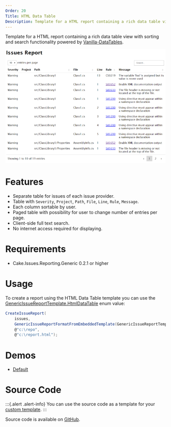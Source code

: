 ```yaml
---
Order: 20
Title: HTML Data Table
Description: Template for a HTML report containing a rich data table view with sorting and search functionality.
---
```

Template for a HTML report containing a rich data table view with sorting and search functionality powered by [Vanilla-DataTables].

![HTML Data Table](htmldatatable01.png "HTML Data Table")

# Features

* Separate table for issues of each issue provider.
* Table with `Severity`, `Project`, `Path`, `File`, `Line`, `Rule`, `Message`.
* Each column sortable by user.
* Paged table with possibility for user to change number of entries per page.
* Client-side full text search.
* No internet access required for displaying.

# Requirements

* Cake.Issues.Reporting.Generic 0.2.1 or higher

# Usage

To create a report using the HTML Data Table template you can use the [GenericIssueReportTemplate.HtmlDataTable] enum value:

```csharp
CreateIssueReport(
    issues,
    GenericIssueReportFormatFromEmbeddedTemplate(GenericIssueReportTemplate.HtmlDataTable),
    @"c:\repo",
    @"c:\report.html");
```

# Demos

* <a href="htmldatatable-demo-default.html" target="_blank">Default</a>

# Source Code

:::{.alert .alert-info}
You can use the source code as a template for your [custom template].
:::

Source code is available on [GitHub].

[Vanilla-DataTables]: https://github.com/Mobius1/Vanilla-DataTables
[GenericIssueReportTemplate.HtmlDataTable]: ../../../../../Cake.Issues.Website/api/Cake.Issues.Reporting.Generic/GenericIssueReportTemplate/62ADE81F
[custom template]: ../examples#use-custom-template
[GitHub]: https://github.com/cake-contrib/Cake.Issues.Reporting.Generic/blob/develop/src/Cake.Issues.Reporting.Generic/Templates/DataTable.cshtml
